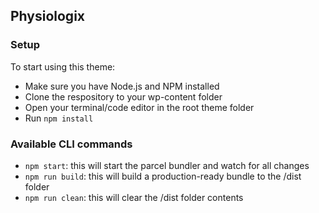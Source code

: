 ## Physiologix

### Setup

To start using this theme:

* Make sure you have Node.js and NPM installed
* Clone the respository to your wp-content folder
* Open your terminal/code editor in the root theme folder
* Run `npm install`

### Available CLI commands

* `npm start`: this will start the parcel bundler and watch for all changes
* `npm run build`: this will build a production-ready bundle to the /dist folder
* `npm run clean`: this will clear the /dist folder contents
